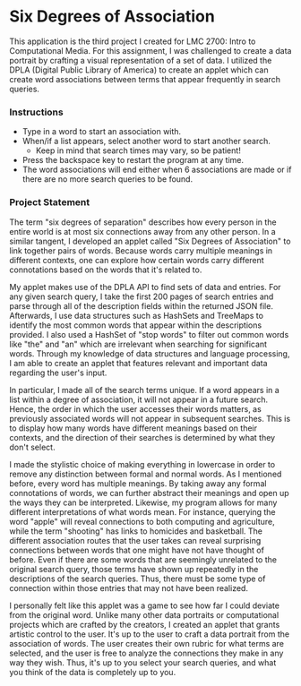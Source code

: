 Six Degrees of Association
==========================

This application is the third project I created for LMC 2700: Intro to Computational Media. For this assignment, I was challenged to create a data portrait by crafting a visual representation of a set of data. I utilized the DPLA (Digital Public Library of America) to create an applet which can create word associations between terms that appear frequently in search queries.

### Instructions

- Type in a word to start an association with.
- When/if a list appears, select another word to start another search.
    - Keep in mind that search times may vary, so be patient!
- Press the backspace key to restart the program at any time.
- The word associations will end either when 6 associations are made or if there are no more search queries to be found.

### Project Statement

The term "six degrees of separation" describes how every person in the entire world is at most six connections away from any other person. In a similar tangent, I developed an applet called "Six Degrees of Association" to link together pairs of words. Because words carry multiple meanings in different contexts, one can explore how certain words carry different connotations based on the words that it's related to.

My applet makes use of the DPLA API to find sets of data and entries. For any given search query, I take the first 200 pages of search entries and parse through all of the description fields within the returned JSON file. Afterwards, I use data structures such as HashSets and TreeMaps to identify the most common words that appear within the descriptions provided. I also used a HashSet of "stop words" to filter out common words like "the" and "an" which are irrelevant when searching for significant words. Through my knowledge of data structures and language processing, I am able to create an applet that features relevant and important data regarding the user's input.

In particular, I made all of the search terms unique. If a word appears in a list within a degree of association, it will not appear in a future search. Hence, the order in which the user accesses their words matters, as previously associated words will not appear in subsequent searches. This is to display how many words have different meanings based on their contexts, and the direction of their searches is determined by what they don't select.

I made the stylistic choice of making everything in lowercase in order to remove any distinction between formal and normal words. As I mentioned before, every word has multiple meanings. By taking away any formal connotations of words, we can further abstract their meanings and open up the ways they can be interpreted. Likewise, my program allows for many different interpretations of what words mean. For instance, querying the word "apple" will reveal connections to both computing and agriculture, while the term "shooting" has links to homicides and basketball. The different association routes that the user takes can reveal surprising connections between words that one might have not have thought of before. Even if there are some words that are seemingly unrelated to the original search query, those terms have shown up repeatedly in the descriptions of the search queries. Thus, there must be some type of connection within those entries that may not have been realized.

I personally felt like this applet was a game to see how far I could deviate from the original word. Unlike many other data portraits or computational projects which are crafted by the creators, I created an applet that grants artistic control to the user. It's up to the user to craft a data portrait from the association of words. The user creates their own rubric for what terms are selected, and the user is free to analyze the connections they make in any way they wish. Thus, it's up to you select your search queries, and what you think of the data is completely up to you.